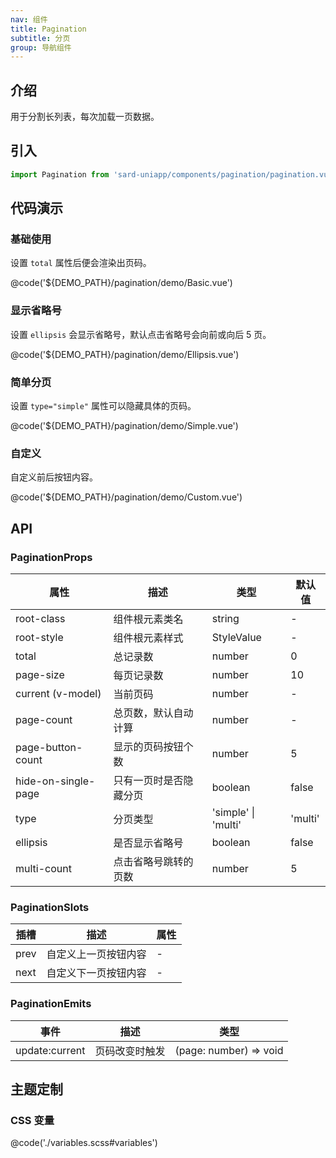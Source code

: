 ```yaml
---
nav: 组件
title: Pagination
subtitle: 分页
group: 导航组件
---
```


## 介绍

用于分割长列表，每次加载一页数据。

## 引入

```ts
import Pagination from 'sard-uniapp/components/pagination/pagination.vue'
```

## 代码演示

### 基础使用

设置 `total` 属性后便会渲染出页码。

@code('${DEMO_PATH}/pagination/demo/Basic.vue')

### 显示省略号

设置 `ellipsis` 会显示省略号，默认点击省略号会向前或向后 5 页。

@code('${DEMO_PATH}/pagination/demo/Ellipsis.vue')

### 简单分页

设置 `type="simple"` 属性可以隐藏具体的页码。

@code('${DEMO_PATH}/pagination/demo/Simple.vue')

### 自定义

自定义前后按钮内容。

@code('${DEMO_PATH}/pagination/demo/Custom.vue')

## API

### PaginationProps

| 属性                | 描述                   | 类型                | 默认值  |
| ------------------- | ---------------------- | ------------------- | ------- |
| root-class          | 组件根元素类名         | string              | -       |
| root-style          | 组件根元素样式         | StyleValue          | -       |
| total               | 总记录数               | number              | 0       |
| page-size           | 每页记录数             | number              | 10      |
| current (v-model)   | 当前页码               | number              | -       |
| page-count          | 总页数，默认自动计算   | number              | -       |
| page-button-count   | 显示的页码按钮个数     | number              | 5       |
| hide-on-single-page | 只有一页时是否隐藏分页 | boolean             | false   |
| type                | 分页类型               | 'simple' \| 'multi' | 'multi' |
| ellipsis            | 是否显示省略号         | boolean             | false   |
| multi-count         | 点击省略号跳转的页数   | number              | 5       |

### PaginationSlots

| 插槽 | 描述                 | 属性 |
| ---- | -------------------- | ---- |
| prev | 自定义上一页按钮内容 | -    |
| next | 自定义下一页按钮内容 | -    |

### PaginationEmits

| 事件           | 描述           | 类型                   |
| -------------- | -------------- | ---------------------- |
| update:current | 页码改变时触发 | (page: number) => void |

## 主题定制

### CSS 变量

@code('./variables.scss#variables')
